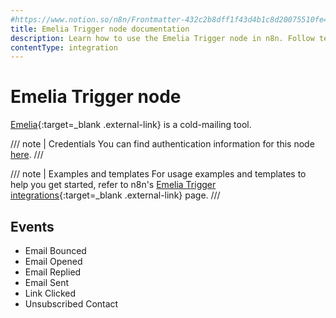```yaml
---
#https://www.notion.so/n8n/Frontmatter-432c2b8dff1f43d4b1c8d20075510fe4
title: Emelia Trigger node documentation
description: Learn how to use the Emelia Trigger node in n8n. Follow technical documentation to integrate Emelia Trigger node into your workflows.
contentType: integration
---
```


# Emelia Trigger node

[Emelia](https://emelia.io){:target=_blank .external-link} is a cold-mailing tool.

/// note | Credentials
You can find authentication information for this node [here](/integrations/builtin/credentials/emelia/).
///

///  note  | Examples and templates
For usage examples and templates to help you get started, refer to n8n's [Emelia Trigger integrations](https://n8n.io/integrations/emelia-trigger/){:target=_blank .external-link} page.
///

## Events

- Email Bounced
- Email Opened
- Email Replied
- Email Sent
- Link Clicked
- Unsubscribed Contact



